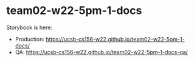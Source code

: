 # team02-w22-5pm-1-docs
Storybook is here:
* Production: <https://ucsb-cs156-w22.github.io/team02-w22-5pm-1-docs/>
* QA:  <https://ucsb-cs156-w22.github.io/team02-w22-5pm-1-docs-qa/>